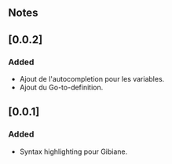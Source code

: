 ## Notes

## [0.0.2]

### Added

 - Ajout de l'autocompletion pour les variables.
 - Ajout du Go-to-definition.

## [0.0.1]

### Added

 - Syntax highlighting pour Gibiane.
